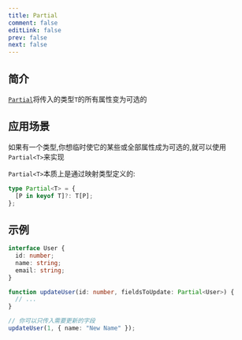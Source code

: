 ```yaml
---
title: Partial
comment: false
editLink: false
prev: false
next: false
---
```



## 简介

[`Partial`](https://www.typescriptlang.org/docs/handbook/utility-types.html#partialtype)将传入的类型`T`的所有属性变为可选的

## 应用场景

如果有一个类型,你想临时使它的某些或全部属性成为可选的,就可以使用`Partial<T>`来实现

`Partial<T>`本质上是通过映射类型定义的:
```ts
type Partial<T> = {
  [P in keyof T]?: T[P];
};
```

## 示例

```ts
interface User {
  id: number;
  name: string;
  email: string;
}

function updateUser(id: number, fieldsToUpdate: Partial<User>) {
  // ...
}

// 你可以只传入需要更新的字段
updateUser(1, { name: "New Name" });
```

